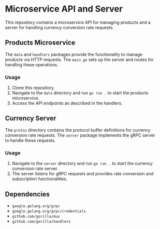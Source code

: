 # Microservice API and Server

This repository contains a microservice API for managing products and a server for handling currency conversion rate requests.

## Products Microservice

The `data` and `handlers` packages provide the functionality to manage products via HTTP requests. The `main.go` sets up the server and routes for handling these operations.

### Usage

1. Clone this repository.
2. Navigate to the `data` directory and run `go run .` to start the products microservice.
3. Access the API endpoints as described in the handlers.

## Currency Server

The `protos` directory contains the protocol buffer definitions for currency conversion rate requests. The `server` package implements the gRPC server to handle these requests.

### Usage

1. Navigate to the `server` directory and run `go run .` to start the currency conversion rate server.
2. The server listens for gRPC requests and provides rate conversion and subscription functionalities.

## Dependencies

- `google.golang.org/grpc`
- `google.golang.org/grpc/credentials`
- `github.com/gorilla/mux`
- `github.com/gorilla/handlers`
